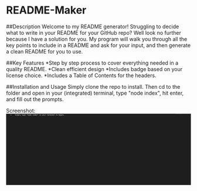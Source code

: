 # README-Maker

##Description
Welcome to my README generator! Struggling to decide what to write in your README for your GitHub repo? Well look no further because I have a solution for you.
My program will walk you through all the key points to include in a README and ask for your input, and then generate a clean README for you to use.

##Key Features
*Step by step process to cover everything needed in a quality README.
*Clean efficient design
*Includes badge based on your license choice.
*Includes a Table of Contents for the headers.

##Installation and Usage
Simply clone the repo to install. Then cd to the folder and open in your (integrated) terminal, type "node index", hit enter, and fill out the prompts.

Screenshot:<img src="./assets/images/Screenshot.png">
